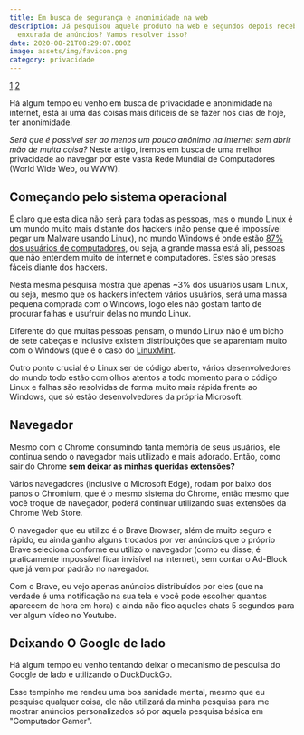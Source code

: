 ```yaml
---
title: Em busca de segurança e anonimidade na web
description: Já pesquisou aquele produto na web e segundos depois recebeu uma
  enxurada de anúncios? Vamos resolver isso?
date: 2020-08-21T08:29:07.000Z
image: assets/img/favicon.png
category: privacidade
---
```

[1](https://netmarketshare.com/operating-system-market-share.aspx)
[2](http://linuxmint.com)

Há algum tempo eu venho em busca de privacidade e anonimidade na internet, está ai uma das coisas mais difíceis de se fazer nos dias de hoje, ter anonimidade.

*Será que é possível ser ao menos um pouco anônimo na internet sem abrir mão de muita coisa?* Neste artigo, iremos em busca de uma melhor privacidade ao navegar por este vasta Rede Mundial de Computadores (World Wide Web, ou WWW).

## Começando pelo sistema operacional

É claro que esta dica não será para todas as pessoas, mas o mundo Linux é um mundo muito mais distante dos hackers (não pense que é impossível pegar um Malware usando Linux), no mundo Windows é onde estão [87% dos usuários de computadores](1), ou seja, a grande massa está ali, pessoas que não entendem muito de internet e computadores. Estes são presas fáceis diante dos hackers. 

Nesta mesma pesquisa mostra que apenas ~3% dos usuários usam Linux, ou seja, mesmo que os hackers infectem vários usuários, será uma massa pequena comprada com o Windows, logo eles não gostam tanto de procurar falhas e usufruir delas no mundo Linux.

Diferente do que muitas pessoas pensam, o mundo Linux não é um bicho de sete cabeças e inclusive existem distribuições que se aparentam muito com o Windows (que é o caso do [LinuxMint](2).

Outro ponto crucial é o Linux ser de código aberto, vários desenvolvedores do mundo todo estão com olhos atentos a todo momento para o código Linux e falhas são resolvidas de forma muito mais rápida frente ao Windows, que só estão desenvolvedores da própria Microsoft.

## Navegador

Mesmo com o Chrome consumindo tanta memória de seus usuários, ele continua sendo o navegador mais utilizado e mais adorado. Então, como sair do Chrome **sem deixar as minhas queridas extensões?**

Vários navegadores (inclusive o Microsoft Edge), rodam por baixo dos panos o Chromium, que é o mesmo sistema do Chrome, então mesmo que você troque de navegador, poderá continuar utilizando suas extensões da Chrome Web Store.

O navegador que eu utilizo é o Brave Browser, além de muito seguro e rápido, eu ainda ganho alguns trocados por ver anúncios que o próprio Brave seleciona conforme eu utilizo o navegador (como eu disse, é praticamente impossível ficar invisível na internet), sem contar o Ad-Block que já vem por padrão no navegador.

Com o Brave, eu vejo apenas anúncios distribuídos por eles (que na verdade é uma notificação na sua tela e você pode escolher quantas aparecem de hora em hora) e ainda não fico aqueles chats 5 segundos para ver algum vídeo no Youtube.

## Deixando O Google de lado

Há algum tempo eu venho tentando deixar o mecanismo de pesquisa do Google de lado e utilizando o DuckDuckGo.

Esse tempinho me rendeu uma boa sanidade mental, mesmo que eu pesquise qualquer coisa, ele não utilizará da minha pesquisa para me mostrar anúncios personalizados só por aquela pesquisa básica em "Computador Gamer".